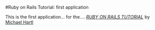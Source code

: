 #Ruby on Rails Tutorial: first application

This is the first application... for the....
[*RUBY ON RAILS TUTORIAL*](http://railstutorial.org/)
by [Michael Hartl](http://michaelhartl.com/)